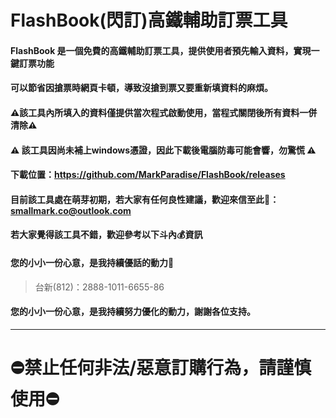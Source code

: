 # FlashBook(閃訂)高鐵輔助訂票工具
#### FlashBook 是一個免費的高鐵輔助訂票工具，提供使用者預先輸入資料，實現一鍵訂票功能
#### 可以節省因搶票時網頁卡頓，導致沒搶到票又要重新填資料的麻煩。
#### ⚠️該工具內所填入的資料僅提供當次程式啟動使用，當程式關閉後所有資料一併清除⚠️
#### ⚠️ 該工具因尚未補上windows憑證，因此下載後電腦防毒可能會響，勿驚慌 ⚠️
#### 下載位置：https://github.com/MarkParadise/FlashBook/releases

#### 目前該工具處在萌芽初期，若大家有任何良性建議，歡迎來信至此📧：smallmark.co@outlook.com
#### 若大家覺得該工具不錯，歡迎參考以下斗內💰資訊
#### 您的小小一份心意，是我持續優話的動力💪
> 台新(812)：2888-1011-6655-86
#### 您的小小一份心意，是我持續努力優化的動力，謝謝各位支持。
***
# ⛔禁止任何非法/惡意訂購行為，請謹慎使用⛔

